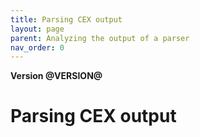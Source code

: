 ```yaml
---
title: Parsing CEX output
layout: page
parent: Analyzing the output of a parser
nav_order: 0
---
```


**Version @VERSION@**

# Parsing CEX output
